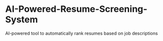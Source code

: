 # AI-Powered-Resume-Screening-System
AI-powered tool to automatically rank resumes based on job descriptions
